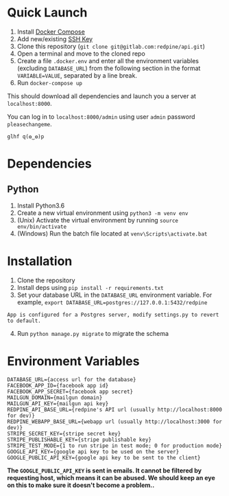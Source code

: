 # Quick Launch 

1. Install [Docker Compose](https://docs.docker.com/compose/install/)
2. Add new/existing [SSH Key](https://gitlab.com/profile/keys)
3. Clone this repository (`git clone git@gitlab.com:redpine/api.git`)
4. Open a terminal and move to the cloned repo
5. Create a file `.docker.env` and enter all the environment variables (excluding `DATABASE_URL`) from the following section in the format `VARIABLE=VALUE`, separated by a line break.
6. Run `docker-compose up`

This should download all dependencies and launch you a server at `localhost:8000`. 

You can log in to `localhost:8000/admin` using user `admin` password `pleasechangeme`.

`glhf q(❂‿❂)p`


# Dependencies

## Python

1. Install Python3.6
2. Create a new virtual environment using `python3 -m venv env`
3. (Unix) Activate the virtual environment by running `source env/bin/activate`
3. (Windows) Run the batch file located at `venv\Scripts\activate.bat`


# Installation

1. Clone the repository
2. Install deps using `pip install -r requirements.txt`
3. Set your database URL in the `DATABASE_URL` environment variable.  For example, `export DATABASE_URL=postgres://127.0.0.1:5432/redpine`
```
App is configured for a Postgres server, modify settings.py to revert to default.
```
4. Run `python manage.py migrate` to migrate the schema


# Environment Variables

```
DATABASE_URL={access url for the database}
FACEBOOK_APP_ID={facebook app id}
FACEBOOK_APP_SECRET={facebook app secret}
MAILGUN_DOMAIN={mailgun domain}
MAILGUN_API_KEY={mailgun api key}
REDPINE_API_BASE_URL={redpine's API url (usually http://localhost:8000 for dev)}
REDPINE_WEBAPP_BASE_URL={webapp url (usually http://localhost:3000 for dev)}
STRIPE_SECRET_KEY={stripe secret key}
STRIPE_PUBLISHABLE_KEY={stripe publishable key}
STRIPE_TEST_MODE={1 to run stripe in test mode; 0 for production mode}
GOOGLE_API_KEY={google api key to be used on the server}
GOOGLE_PUBLIC_API_KEY={google api key to be sent to the client}
```

**The `GOOGLE_PUBLIC_API_KEY` is sent in emails.  It cannot be filtered by requesting host, which means it can be abused.  We should keep an eye on this to make sure it doesn't become a problem..**
